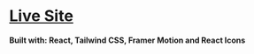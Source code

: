 # [Live Site](http://discordclonereact.s3-website-us-east-1.amazonaws.com/)

**Built with: React, Tailwind CSS, Framer Motion and React Icons**
